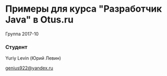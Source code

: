 ﻿# Примеры для курса "Разработчик Java" в Otus.ru

Группа 2017-10

### Студент
Yuriy Levin (Юрий Левин)

genius922@yandex.ru

